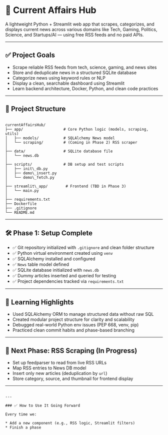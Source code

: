 # 📰 Current Affairs Hub

A lightweight Python + Streamlit web app that scrapes, categorizes, and displays current news across various domains like Tech, Gaming, Politics, Science, and Startups/AI — using free RSS feeds and no paid APIs.

---

## ✅ Project Goals

- Scrape reliable RSS feeds from tech, science, gaming, and news sites
- Store and deduplicate news in a structured SQLite database
- Categorize news using keyword rules or NLP
- Display a clean, searchable dashboard using Streamlit
- Learn backend architecture, Docker, Python, and clean code practices

---

## 📁 Project Structure

```

currentAffairsHub/
├── app/                  # Core Python logic (models, scraping, utils)
│   ├── models/           # SQLAlchemy News model
│   └── scraping/         # (Coming in Phase 2) RSS scraper
│
├── data/                 # SQLite database file
│   └── news.db
│
├── scripts/              # DB setup and test scripts
│   ├── init\_db.py
│   ├── demo\_insert.py
│   └── demo\_fetch.py
│
├── streamlit\_app/        # Frontend (TBD in Phase 3)
│   └── main.py
│
├── requirements.txt
├── Dockerfile
├── .gitignore
└── README.md

```

---

## 🛠️ Phase 1: Setup Complete

- ✅ Git repository initialized with `.gitignore` and clean folder structure
- ✅ Python virtual environment created using `venv`
- ✅ SQLAlchemy installed and configured
- ✅ `News` table model defined
- ✅ SQLite database initialized with `news.db`
- ✅ Dummy articles inserted and queried for testing
- ✅ Project dependencies tracked via `requirements.txt`

---

## 🧠 Learning Highlights

- Used SQLAlchemy ORM to manage structured data without raw SQL
- Created modular project structure for clarity and scalability
- Debugged real-world Python env issues (PEP 668, venv, pip)
- Practiced clean commit habits and phase-based branching

---

## 🌱 Next Phase: RSS Scraping (In Progress)

- Set up feedparser to read from live RSS URLs
- Map RSS entries to News DB model
- Insert only new articles (deduplication by `url`)
- Store category, source, and thumbnail for frontend display

---

```

---

### ✅ How to Use It Going Forward

Every time we:

* Add a new component (e.g., RSS logic, Streamlit filters)
* Finish a phase

```
